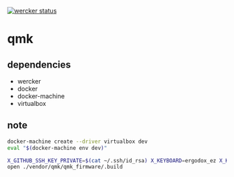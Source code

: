 [![wercker status](https://app.wercker.com/status/8566ca542e5b62be37df2e26aa9b6825/s/master "wercker status")](https://app.wercker.com/project/byKey/8566ca542e5b62be37df2e26aa9b6825)

# qmk

## dependencies
- wercker
- docker
- docker-machine
- virtualbox

## note
~~~sh
docker-machine create --driver virtualbox dev
eval "$(docker-machine env dev)"
~~~
~~~sh
X_GITHUB_SSH_KEY_PRIVATE=$(cat ~/.ssh/id_rsa) X_KEYBOARD=ergodox_ez X_KEYMAP=default wercker build --direct-mount
open ./vendor/qmk/qmk_firmware/.build
~~~~
